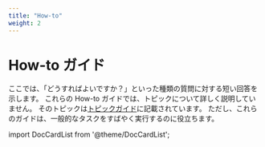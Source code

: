 ```yaml
---
title: "How-to"
weight: 2
---
```


# How-to ガイド

ここでは、「どうすればよいですか？」といった種類の質問に対する短い回答を示します。
これらの How-to ガイドでは、トピックについて詳しく説明していません。
そのトピックは[トピックガイド](../topics)に記載されています。
ただし、これらのガイドは、一般的なタスクをすばやく実行するのに役立ちます。

import DocCardList from '@theme/DocCardList';

<DocCardList />